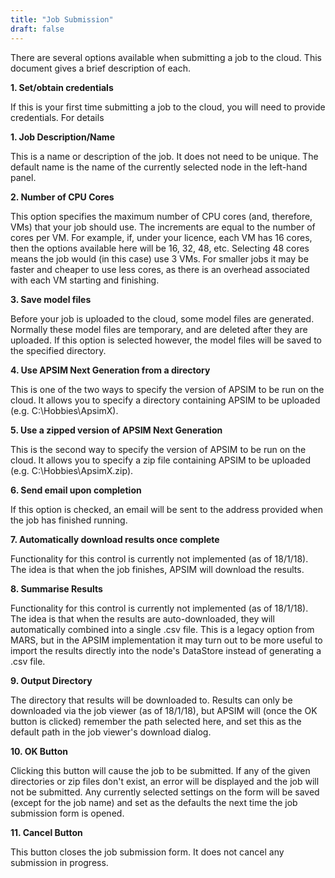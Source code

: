 ```yaml
---
title: "Job Submission"
draft: false
---
```


There are several options available when submitting a job to the cloud. This document gives a brief description of each.

**1. Set/obtain credentials**

If this is your first time submitting a job to the cloud, you will need to provide credentials. For details

**1. Job Description/Name**

This is a name or description of the job. It does not need to be unique. The default name is the name of the currently selected node in the left-hand panel.


**2. Number of CPU Cores**

This option specifies the maximum number of CPU cores (and, therefore, VMs) that your job should use. The increments are equal to the number of cores per VM. 
For example, if, under your licence, each VM has 16 cores, then the options available here will be 16, 32, 48, etc. Selecting 48 cores means the job would (in this case) use 3 VMs.
For smaller jobs it may be faster and cheaper to use less cores, as there is an overhead associated with each VM starting and finishing. 


**3. Save model files**

Before your job is uploaded to the cloud, some model files are generated. Normally these model files are temporary, and are deleted after they are uploaded. If this option is selected however, the model files will be saved to the specified directory.


**4. Use APSIM Next Generation from a directory**

This is one of the two ways to specify the version of APSIM to be run on the cloud. It allows you to specify a directory containing APSIM to be uploaded (e.g. C:\Hobbies\ApsimX).


**5. Use a zipped version of APSIM Next Generation**

This is the second way to specify the version of APSIM to be run on the cloud. It allows you to specify a zip file containing APSIM to be uploaded (e.g. C:\Hobbies\ApsimX.zip).


**6. Send email upon completion**

If this option is checked, an email will be sent to the address provided when the job has finished running.


**7. Automatically download results once complete**

Functionality for this control is currently not implemented (as of 18/1/18). The idea is that when the job finishes, APSIM will download the results.


**8. Summarise Results**

Functionality for this control is currently not implemented (as of 18/1/18). The idea is that when the results are auto-downloaded, they will automatically combined into a single .csv file. This is a legacy option from MARS, but in the APSIM implementation it may turn out to be more useful to import the results directly into the node's DataStore instead of generating a .csv file.


**9. Output Directory**

The directory that results will be downloaded to. Results can only be downloaded via the job viewer (as of 18/1/18), but APSIM will (once the OK button is clicked) remember the path selected here, and set this as the default path in the job viewer's download dialog. 


**10. OK Button**

Clicking this button will cause the job to be submitted. If any of the given directories or zip files don't exist, an error will be displayed and the job will not be submitted. Any currently selected settings on the form will be saved (except for the job name) and set as the defaults the next time the job submission form is opened. 


**11. Cancel Button**

This button closes the job submission form. It does not cancel any submission in progress. 
